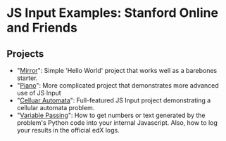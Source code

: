 # JS Input Examples: Stanford Online and Friends #

## Projects ##
- "[Mirror](https://github.com/Stanford-Online/js-input-samples/tree/master/mirror)": Simple 'Hello World' project that works well as a barebones starter.
- "[Piano](https://github.com/Stanford-Online/js-input-samples/tree/master/piano)": More complicated project that demonstrates more advanced use of JS Input
- "[Celluar Automata](https://github.com/Stanford-Online/js-input-samples/tree/master/automata)": Full-featured JS Input project demonstrating a cellular automata problem.
- "[Variable Passing](https://github.com/Stanford-Online/js-input-samples/tree/master/variablepassing)": How to get numbers or text generated by the problem's Python code into your internal Javascript. Also, how to log your results in the official edX logs.